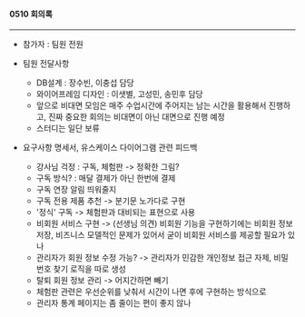 #### 0510 회의록

---

- 참가자 : 팀원 전원

- 팀원 전달사항
  - DB설계 : 장수빈, 이충섭 담당
  - 와이어프레임 디자인 : 이샛별, 고성민, 송민후 담당
  - 앞으로 비대면 모임은 매주 수업시간에 주어지는 남는 시간을 활용해서 진행하고, 진짜 중요한 회의는 비대면이 아닌 대면으로 진행 예정
  - 스터디는 일단 보류

- 요구사항 명세서, 유스케이스 다이어그램 관련 피드백
  - 강사님 걱정 : 구독, 체험판 -> 정확한 그림?
  - 구독 방식? : 매달 결제가 아닌 한번에 결제
  - 구독 연장 알림 띄워줄지
  - 구독 전용 제품 추천 -> 분기문 노가다로 구현
  - '정식' 구독 -> 체험판과 대비되는 표현으로 사용
  - 비회원 서비스 구현 -> (선생님 의견) 비회원 기능을 구현하기에는 비회원 정보 저장, 비즈니스 모델적인 문제가 있어서 굳이 비회원 서비스를 제공할 필요가 있나
  - 관리자가 회원 정보 수정 가능? -> 관리자가 민감한 개인정보 접근 자제, 비밀번호 찾기 로직을 따로 생성
  - 탈퇴 회원 정보 관리 -> 어지간하면 빼기
  - 체험판 관련은 우선순위를 낮춰서 시간이 나면 후에 구현하는 방식으로
  - 관리자 통계 페이지는 좀 줄이는 편이 좋지 않나